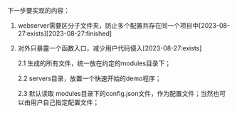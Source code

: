 下一步要实现的内容：
1. webserver需要区分子文件夹，防止多个配置共存在同一个项目中[2023-08-27:exists][2023-08-27:finished]
2. 对外只暴露一个函数入口，减少用户代码侵入[2023-08-27:exists]

    2.1 生成的所有文件，统一放在约定的modules目录下；

    2.2 servers目录，放置一个快速开始的demo程序； 

    2.3 默认读取 modules目录下的config.json文件，作为配置文件；当然也可以由用户自己指定配置文件；